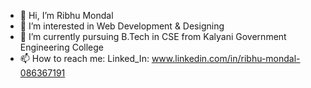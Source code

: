 - 👋 Hi, I’m Ribhu Mondal
- 👀 I’m interested in Web Development & Designing
- 🌱 I’m currently pursuing B.Tech in CSE from Kalyani Government Engineering College
- 📫 How to reach me: Linked_In: www.linkedin.com/in/ribhu-mondal-086367191

<!---
ribhumondal01 is a ✨ special ✨ repository because its `README.md` (this file) appears on your GitHub profile.
You can click the Preview link to take a look at your changes.
--->
